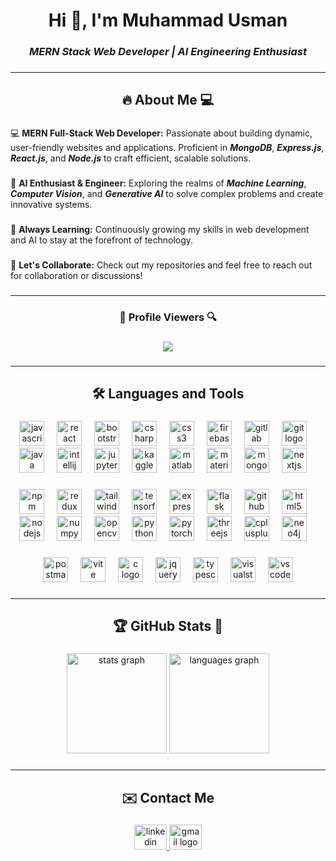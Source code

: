 <!--
<div align="center">
  <img height="200" src="https://media.licdn.com/dms/image/v2/D5616AQGawJzuqjXzAQ/profile-displaybackgroundimage-shrink_350_1400/profile-displaybackgroundimage-shrink_350_1400/0/1735127530936?e=1741219200&v=beta&t=xCR-JSEo5nvmlx0pPlICng4S44sve3HcAPl5FNhzVJ0"  />
</div>

----
-->

###

<h1 align="center">Hi 👋, I'm Muhammad Usman</h1>

###

***<h3 align="center">MERN Stack Web Developer | AI Engineering Enthusiast</h3>***

###

---

<h2 align="center">🔥 About Me 💻</h2>

###

<!--

<p align="left">Hi there! I'm a passionate MERN full-stack web developer with a strong focus on building dynamic, user-friendly websites and applications. My expertise in the MERN stack (MongoDB, Express.js, React.js, and Node.js) enables me to create efficient, high-performing solutions tailored to unique needs. Explore my repositories to see my projects and contributions to web development!<br><br>I'm also exploring the exciting world of AI engineering. My interests include Machine Learning, Computer Vision, and Generative AI, where I apply cutting-edge techniques to solve complex problems, create innovative systems, and explore AI's creative potential.</p>

###

<p align="left">💻 MERN Full-Stack Web Developer: Passionate about building dynamic, user-friendly websites and applications. Proficient in MongoDB, Express.js, React.js, and Node.js to craft efficient, scalable solutions.<br><br>🤖 AI Enthusiast & Engineer: Exploring the realms of Machine Learning, Computer Vision, and Generative AI to solve complex problems and create innovative systems.<br><br>🌱 Always Learning: Continuously growing my skills in web development and AI to stay at the forefront of technology.<br><br>🚀 Let's Collaborate: Check out my repositories and feel free to reach out for collaboration or discussions!"</p>

###

-->


💻 **MERN Full-Stack Web Developer:** Passionate about building dynamic, user-friendly websites and applications. Proficient in ***MongoDB***, ***Express.js***, ***React.js***, and ***Node.js*** to craft efficient, scalable solutions.

###

🤖 **AI Enthusiast & Engineer:** Exploring the realms of ***Machine Learning***, ***Computer Vision***, and ***Generative AI*** to solve complex problems and create innovative systems.

###

🌱 **Always Learning:** Continuously growing my skills in web development and AI to stay at the forefront of technology.

###

🚀 **Let's Collaborate:** Check out my repositories and feel free to reach out for collaboration or discussions!

###

---

###

<h3 align="center">👤 Profile Viewers 🔍</h3>

###

<div align="center">
  <img src="https://profile-counter.glitch.me/Muhammad-Usman21/count.svg?"  />
</div>

###

----

###

<h2 align="center">🛠️ Languages and Tools</h2>

###

<div align="center">
  <img src="https://skillicons.dev/icons?i=js" height="40" alt="javascript logo"  />
  <img width="12" />
  <img src="https://skillicons.dev/icons?i=react" height="40" alt="react logo"  />
  <img width="12" />
  <img src="https://skillicons.dev/icons?i=bootstrap" height="40" alt="bootstrap logo"  />
  <img width="12" />
  <img src="https://skillicons.dev/icons?i=cs" height="40" alt="csharp logo"  />
  <img width="12" />
  <img src="https://skillicons.dev/icons?i=css" height="40" alt="css3 logo"  />
  <img width="12" />
  <img src="https://skillicons.dev/icons?i=firebase" height="40" alt="firebase logo"  />
  <img width="12" />
  <img src="https://skillicons.dev/icons?i=gitlab" height="40" alt="gitlab logo"  />
  <img width="12" />
  <img src="https://skillicons.dev/icons?i=git" height="40" alt="git logo"  />
  <img width="12" />
  <img src="https://skillicons.dev/icons?i=java" height="40" alt="java logo"  />
  <img width="12" />
  <img src="https://cdn.jsdelivr.net/gh/devicons/devicon/icons/intellij/intellij-original.svg" height="40" alt="intellij logo"  />
  <img width="12" />
  <img src="https://cdn.jsdelivr.net/gh/devicons/devicon/icons/jupyter/jupyter-original-wordmark.svg" height="40" alt="jupyter logo"  />
  <img width="12" />
  <img src="https://cdn.jsdelivr.net/gh/devicons/devicon/icons/kaggle/kaggle-original.svg" height="40" alt="kaggle logo"  />
  <img width="12" />
  <img src="https://skillicons.dev/icons?i=matlab" height="40" alt="matlab logo"  />
  <img width="12" />
  <img src="https://skillicons.dev/icons?i=materialui" height="40" alt="materialui logo"  />
  <img width="12" />
  <img src="https://skillicons.dev/icons?i=mongodb" height="40" alt="mongodb logo"  />
  <img width="12" />
  <img src="https://skillicons.dev/icons?i=nextjs" height="40" alt="nextjs logo"  />
  <img width="12" />
  
  ###
  
  <img src="https://cdn.jsdelivr.net/gh/devicons/devicon/icons/npm/npm-original-wordmark.svg" height="40" alt="npm logo"  />
  <img width="12" />
  <img src="https://skillicons.dev/icons?i=redux" height="40" alt="redux logo"  />
  <img width="12" />
  <img src="https://skillicons.dev/icons?i=tailwind" height="40" alt="tailwindcss logo"  />
  <img width="12" />
  <img src="https://skillicons.dev/icons?i=tensorflow" height="40" alt="tensorflow logo"  />
  <img width="12" />
  <img src="https://skillicons.dev/icons?i=express" height="40" alt="express logo"  />
  <img width="12" />
  <img src="https://skillicons.dev/icons?i=flask" height="40" alt="flask logo"  />
  <img width="12" />
  <img src="https://skillicons.dev/icons?i=github" height="40" alt="github logo"  />
  <img width="12" />
  <img src="https://skillicons.dev/icons?i=html" height="40" alt="html5 logo"  />
  <img width="12" />
  <img src="https://skillicons.dev/icons?i=nodejs" height="40" alt="nodejs logo"  />
  <img width="12" />
  <img src="https://cdn.jsdelivr.net/gh/devicons/devicon/icons/numpy/numpy-original.svg" height="40" alt="numpy logo"  />
  <img width="12" />
  <img src="https://cdn.jsdelivr.net/gh/devicons/devicon/icons/opencv/opencv-original.svg" height="40" alt="opencv logo"  />
  <img width="12" />
  <img src="https://skillicons.dev/icons?i=py" height="40" alt="python logo"  />
  <img width="12" />
  <img src="https://skillicons.dev/icons?i=pytorch" height="40" alt="pytorch logo"  />
  <img width="12" />
  <img src="https://skillicons.dev/icons?i=threejs" height="40" alt="threejs logo"  />
  <img width="12" />
  <img src="https://skillicons.dev/icons?i=cpp" height="40" alt="cplusplus logo"  />
  <img width="12" />
  <img src="https://cdn.simpleicons.org/neo4j/4581C3" height="40" alt="neo4j logo"  />
  <img width="12" />

  ###
  
  <img src="https://skillicons.dev/icons?i=postman" height="40" alt="postman logo"  />
  <img width="12" />
  <img src="https://skillicons.dev/icons?i=vite" height="40" alt="vite logo"  />
  <img width="12" />
  <img src="https://skillicons.dev/icons?i=c" height="40" alt="c logo"  />
  <img width="12" />
  <img src="https://skillicons.dev/icons?i=jquery" height="40" alt="jquery logo"  />
  <img width="12" />
  <img src="https://skillicons.dev/icons?i=ts" height="40" alt="typescript logo"  />
  <img width="12" />
  <img src="https://skillicons.dev/icons?i=visualstudio" height="40" alt="visualstudio logo"  />
  <img width="12" />
  <img src="https://skillicons.dev/icons?i=vscode" height="40" alt="vscode logo"  />
</div>

###

----

###

<h2 align="center">🏆 GitHub Stats 🌟</h2>

###

<div align="center">
  <img src="https://github-readme-stats.vercel.app/api?username=Muhammad-Usman21&hide_title=false&hide_rank=false&show_icons=true&include_all_commits=true&count_private=true&disable_animations=false&theme=dark&locale=en&hide_border=false&order=1" height="160" alt="stats graph"  />
  <img src="https://github-readme-stats.vercel.app/api/top-langs?username=Muhammad-Usman21&locale=en&hide_title=false&layout=compact&card_width=320&langs_count=4&theme=dark&hide_border=false&order=2" height="160" alt="languages graph"  />
</div>

###

----

###

<h2 align="center">✉️ Contact Me</h2>

###

<div align="center">
  <a href="https://www.linkedin.com/in/musman21" target="_blank">
    <img src="https://raw.githubusercontent.com/maurodesouza/profile-readme-generator/master/src/assets/icons/social/linkedin/default.svg" width="52" height="40" alt="linkedin logo"  />
  </a>
  <a href="mailto:musman.akhtar21@gmail.com" target="_blank">
    <img src="https://raw.githubusercontent.com/maurodesouza/profile-readme-generator/master/src/assets/icons/social/gmail/default.svg" width="52" height="40" alt="gmail logo"  />
  </a>
</div>

###
